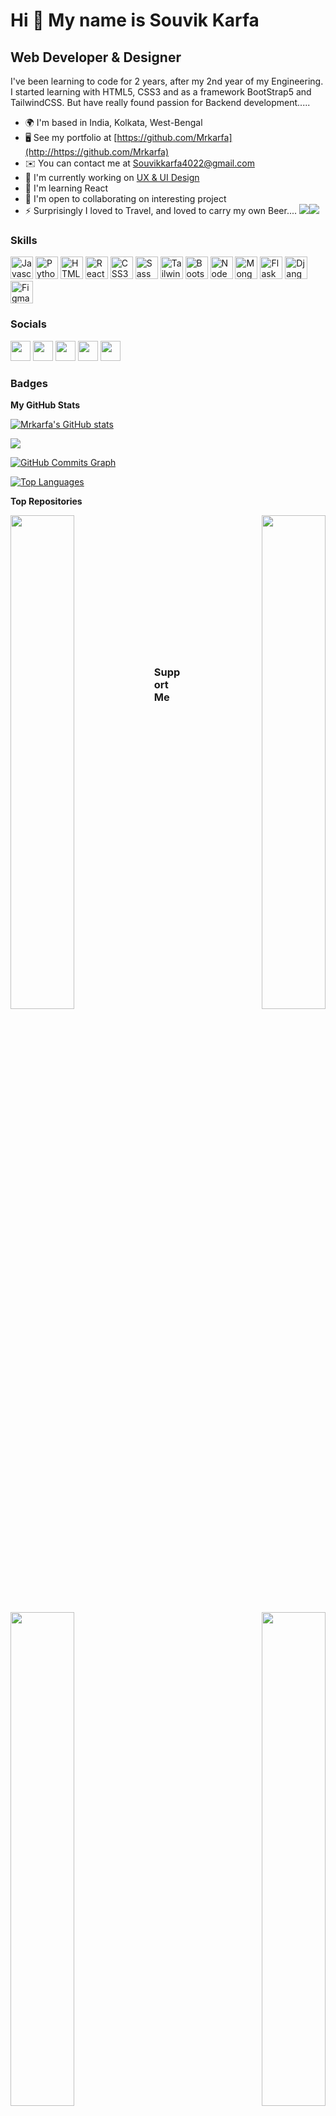Hi 👋 My name is Souvik Karfa
=============================

Web Developer & Designer
------------------------

I've been learning to code for 2 years, after my 2nd year of my Engineering. I started learning with HTML5, CSS3 and as a framework BootStrap5 and TailwindCSS. But have really found passion for Backend development.....

*   🌍  I'm based in India, Kolkata, West-Bengal
*   🖥️  See my portfolio at [https://github.com/Mrkarfa](http://https://github.com/Mrkarfa)
*   ✉️  You can contact me at [Souvikkarfa4022@gmail.com](mailto:Souvikkarfa4022@gmail.com)
*   🚀  I'm currently working on [UX & UI Design](http://https://www.coursera.org/specializations/ui-ux-design)
*   🧠  I'm learning React
*   🤝  I'm open to collaborating on interesting project
*   ⚡  Surprisingly I loved to Travel, and loved to carry my own Beer....
<a href="https://www.twitter.com/karfa912" target="_blank" rel="noreferrer"><img
                  src="https://img.shields.io/twitter/follow/karfa912?logo=twitter&style=for-the-badge&color=0891b2&labelColor=1c1917"
                /></a><a href="https://www.github.com/Mrkarfa" target="_blank" rel="noreferrer"><img
                  src="https://img.shields.io/github/followers/Mrkarfa?logo=github&style=for-the-badge&color=0891b2&labelColor=1c1917" /></a>

### Skills
<p align="left">
                                <a href="https://developer.mozilla.org/en-US/docs/Web/JavaScript" target="_blank" rel="noreferrer"><img src="https://raw.githubusercontent.com/danielcranney/readme-generator/main/public/icons/skills/javascript-colored.svg" width="36" height="36" alt="Javascript" /></a>
                                <a href="https://www.python.org/" target="_blank" rel="noreferrer"><img src="https://raw.githubusercontent.com/danielcranney/readme-generator/main/public/icons/skills/python-colored.svg" width="36" height="36" alt="Python" /></a>
                                <a href="https://developer.mozilla.org/en-US/docs/Glossary/HTML5" target="_blank" rel="noreferrer"><img src="https://raw.githubusercontent.com/danielcranney/readme-generator/main/public/icons/skills/html5-colored.svg" width="36" height="36" alt="HTML5" /></a>
                                <a href="https://reactjs.org/" target="_blank" rel="noreferrer"><img src="https://raw.githubusercontent.com/danielcranney/readme-generator/main/public/icons/skills/react-colored.svg" width="36" height="36" alt="React" /></a>
                                <a href="https://www.w3.org/TR/CSS/#css" target="_blank" rel="noreferrer"><img src="https://raw.githubusercontent.com/danielcranney/readme-generator/main/public/icons/skills/css3-colored.svg" width="36" height="36" alt="CSS3" /></a>
                                <a href="https://sass-lang.com/" target="_blank" rel="noreferrer"><img src="https://raw.githubusercontent.com/danielcranney/readme-generator/main/public/icons/skills/sass-colored.svg" width="36" height="36" alt="Sass" /></a>
                                <a href="https://tailwindcss.com/" target="_blank" rel="noreferrer"><img src="https://raw.githubusercontent.com/danielcranney/readme-generator/main/public/icons/skills/tailwindcss-colored.svg" width="36" height="36" alt="TailwindCSS" /></a>
                                <a href="https://getbootstrap.com/" target="_blank" rel="noreferrer"><img src="https://raw.githubusercontent.com/danielcranney/readme-generator/main/public/icons/skills/bootstrap-colored.svg" width="36" height="36" alt="Bootstrap" /></a>
                                <a href="https://nodejs.org/en/" target="_blank" rel="noreferrer"><img src="https://raw.githubusercontent.com/danielcranney/readme-generator/main/public/icons/skills/nodejs-colored.svg" width="36" height="36" alt="NodeJS" /></a>
                                <a href="https://www.mongodb.com/" target="_blank" rel="noreferrer"><img src="https://raw.githubusercontent.com/danielcranney/readme-generator/main/public/icons/skills/mongodb-colored.svg" width="36" height="36" alt="MongoDB" /></a>
                                <a href="https://flask.palletsprojects.com/en/2.0.x/" target="_blank" rel="noreferrer"><img src="https://raw.githubusercontent.com/danielcranney/readme-generator/main/public/icons/skills/flask-colored.svg" width="36" height="36" alt="Flask" /></a>
                                <a href="https://www.djangoproject.com/" target="_blank" rel="noreferrer"><img src="https://raw.githubusercontent.com/danielcranney/readme-generator/main/public/icons/skills/django-colored.svg" width="36" height="36" alt="Django" /></a>
                                <a href="https://www.figma.com/" target="_blank" rel="noreferrer"><img src="https://raw.githubusercontent.com/danielcranney/readme-generator/main/public/icons/skills/figma-colored.svg" width="36" height="36" alt="Figma" /></a>
                    </p>
                    

### Socials
                  
<p align="left"> 
                  <a href="https://www.facebook.com/Sou vik" target="_blank" rel="noreferrer"><img src="https://raw.githubusercontent.com/danielcranney/readme-generator/main/public/icons/socials/facebook.svg" width="32" height="32" /></a> <a href="https://www.github.com/Mrkarfa" target="_blank" rel="noreferrer"><img src="https://raw.githubusercontent.com/danielcranney/readme-generator/main/public/icons/socials/github.svg" width="32" height="32" /></a> <a href="http://www.instagram.com/souvik.kar.7543" target="_blank" rel="noreferrer"><img src="https://raw.githubusercontent.com/danielcranney/readme-generator/main/public/icons/socials/instagram.svg" width="32" height="32" /></a> <a href="https://www.linkedin.com/in/souvik-karfa" target="_blank" rel="noreferrer"><img src="https://raw.githubusercontent.com/danielcranney/readme-generator/main/public/icons/socials/linkedin.svg" width="32" height="32" /></a> <a href="https://www.twitter.com/karfa912" target="_blank" rel="noreferrer"><img src="https://raw.githubusercontent.com/danielcranney/readme-generator/main/public/icons/socials/twitter.svg" width="32" height="32" /></a>
  
</p>

### Badges

<b>My GitHub Stats</b>

<a href="http://www.github.com/Mrkarfa"><img src="https://github-readme-stats.vercel.app/api?username=Mrkarfa&show_icons=true&hide=&count_private=true&title_color=0891b2&text_color=ffffff&icon_color=0891b2&bg_color=1c1917&hide_border=true&show_icons=true" alt="Mrkarfa's GitHub stats" /></a>

<a href="http://www.github.com/Mrkarfa"><img src="https://github-readme-streak-stats.herokuapp.com/?user=Mrkarfa&stroke=ffffff&background=1c1917&ring=0891b2&fire=0891b2&currStreakNum=ffffff&currStreakLabel=0891b2&sideNums=ffffff&sideLabels=ffffff&dates=ffffff&hide_border=true" /></a>

<a href="http://www.github.com/Mrkarfa"><img src="https://activity-graph.herokuapp.com/graph?username=Mrkarfa&bg_color=1c1917&color=ffffff&line=0891b2&point=ffffff&area_color=1c1917&area=true&hide_border=true&custom_title=GitHub%20Commits%20Graph" alt="GitHub Commits Graph" /></a>

<a href="https://github.com/Mrkarfa" align="left"><img src="https://github-readme-stats.vercel.app/api/top-langs/?username=Mrkarfa&langs_count=10&title_color=0891b2&text_color=ffffff&icon_color=0891b2&bg_color=1c1917&hide_border=true&locale=en&custom_title=Top%20%Languages" alt="Top Languages" /></a>

<b>Top Repositories</b>

<div width="100%" align="center"><a href="https://github.com/Mrkarfa/EduGrad-Online-learning-platform" align="left"><img align="left" width="45%" src="https://github-readme-stats.vercel.app/api/pin/?username=Mrkarfa&repo=EduGrad-Online-learning-platform&title_color=0891b2&text_color=ffffff&icon_color=0891b2&bg_color=1c1917&hide_border=true&locale=en" /></a><a href="https://github.com/Mrkarfa/Food-Feedus" align="right"><img align="right" width="45%" src="https://github-readme-stats.vercel.app/api/pin/?username=Mrkarfa&repo=Food-Feedus&title_color=0891b2&text_color=ffffff&icon_color=0891b2&bg_color=1c1917&hide_border=true&locale=en" /></a></div><br /><br /><br /><br /><br /><br /><br />

<br /><br /><br /><br /><br />

<div width="100%" align="center">
  <a href="https://github.com/Mrkarfa/Hashtag_Website" align="left"><img align="left" width="45%" src="https://github-readme-stats.vercel.app/api/pin/?username=Mrkarfa&repo=Hashtag_Website&title_color=0891b2&text_color=ffffff&icon_color=0891b2&bg_color=1c1917&hide_border=true&locale=en" /></a><a href="https://github.com/Mrkarfa/TravelPoint" align="right"><img align="right" width="45%" src="https://github-readme-stats.vercel.app/api/pin/?username=Mrkarfa&repo=TravelPoint&title_color=0891b2&text_color=ffffff&icon_color=0891b2&bg_color=1c1917&hide_border=true&locale=en" /></a>
</div>

### Support Me
<a href="https://www.buymeacoffee.com/souvikkarf1"><img src="https://cdn.buymeacoffee.com/buttons/v2/default-yellow.png" width="200" /></a>
